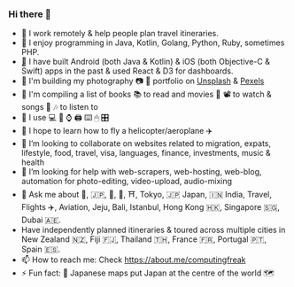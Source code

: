 ### Hi there 👋

- 🔭 I work remotely & help people plan travel itineraries.
- 🌱 I enjoy programming in Java, Kotlin, Golang, Python, Ruby, sometimes PHP.
- ̨📲 I have built Android (both Java & Kotlin) & iOS (both Objective-C & Swift) apps in the past & used React & D3 for dashboards.
- 💈 I'm building my photography 📷 📸 portfolio on [Unsplash](https://unsplash.com/@computingfreak) & [Pexels](https://pexels.com/@computingfreak)
- 🚧 I'm compiling a list of books 📚 to read and movies 🎥 📽 to watch & songs 🎵 🎶 to listen to
- 🧿 I use 💻 📱 ⌚️ 🖨 ⌨️ 🖱 🎛
- 🚁 I hope to learn how to fly a helicopter/aeroplane ✈️
- 👯 I’m looking to collaborate on websites related to migration, expats, lifestyle, food, travel, visa, languages, finance, investments, music & health
- 🤔 I’m looking for help with web-scrapers, web-hosting, web-blog, automation for photo-editing, video-upload, audio-mixing
- 💬 Ask me about 🍱, 🇯🇵, 🗼, 🗻, ⛩, Tokyo, 🇯🇵 Japan, 🇮🇳 India, Travel, Flights ✈️, Aviation, Jeju, Bali, Istanbul, Hong Kong 🇭🇰, Singapore 🇸🇬, Dubai 🇦🇪.
- Have independently planned itineraries & toured across multiple cities in New Zealand 🇳🇿, Fiji 🇫🇯, Thailand 🇹🇭, France 🇫🇷, Portugal 🇵🇹, Spain 🇪🇸.
- 📫 How to reach me: Check https://about.me/computingfreak
- ⚡ Fun fact: 🗾 Japanese maps put Japan at the centre of the world 🗺

